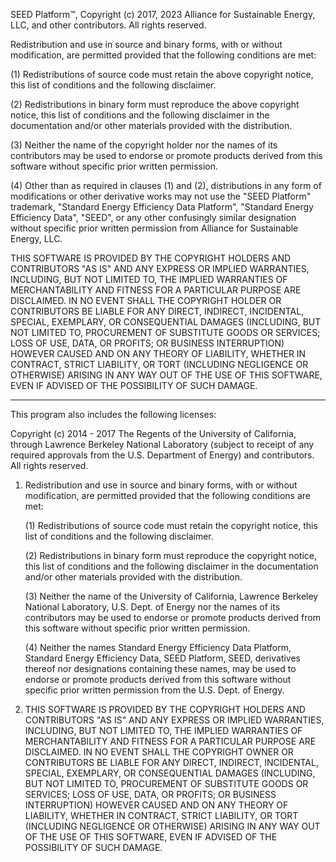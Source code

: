 SEED Platform™, Copyright (c) 2017, 2023 Alliance for Sustainable Energy, LLC, and other contributors.
All rights reserved.

Redistribution and use in source and binary forms, with or without modification, are permitted
provided that the following conditions are met:

(1) Redistributions of source code must retain the above copyright notice, this list of conditions
and the following disclaimer.

(2) Redistributions in binary form must reproduce the above copyright notice, this list of conditions
and the following disclaimer in the documentation and/or other materials provided with the
distribution.

(3) Neither the name of the copyright holder nor the names of its contributors may be used to endorse
or promote products derived from this software without specific prior written permission.

(4) Other than as required in clauses (1) and (2), distributions in any form of modifications or 
other derivative works may not use the "SEED Platform" trademark, "Standard Energy 
Efficiency Data Platform", "Standard Energy Efficiency Data", "SEED", or any other confusingly 
similar designation without specific prior written permission from Alliance for Sustainable Energy, LLC.

THIS SOFTWARE IS PROVIDED BY THE COPYRIGHT HOLDERS AND CONTRIBUTORS "AS IS" AND ANY EXPRESS OR
IMPLIED WARRANTIES, INCLUDING, BUT NOT LIMITED TO, THE IMPLIED WARRANTIES OF MERCHANTABILITY AND
FITNESS FOR A PARTICULAR PURPOSE ARE DISCLAIMED. IN NO EVENT SHALL THE COPYRIGHT HOLDER OR
CONTRIBUTORS BE LIABLE FOR ANY DIRECT, INDIRECT, INCIDENTAL, SPECIAL, EXEMPLARY, OR CONSEQUENTIAL
DAMAGES (INCLUDING, BUT NOT LIMITED TO, PROCUREMENT OF SUBSTITUTE GOODS OR SERVICES; LOSS OF USE,
DATA, OR PROFITS; OR BUSINESS INTERRUPTION) HOWEVER CAUSED AND ON ANY THEORY OF LIABILITY, WHETHER
IN CONTRACT, STRICT LIABILITY, OR TORT (INCLUDING NEGLIGENCE OR OTHERWISE) ARISING IN ANY WAY OUT
OF THE USE OF THIS SOFTWARE, EVEN IF ADVISED OF THE POSSIBILITY OF SUCH DAMAGE.


---
This program also includes the following licenses:

Copyright (c) 2014 - 2017 The Regents of the University of California, through
Lawrence Berkeley National Laboratory (subject to receipt of any required approvals
from the U.S. Department of Energy) and contributors.  All rights reserved.

1. Redistribution and use in source and binary forms, with or without
modification, are permitted provided that the following conditions are met:
    
    (1) Redistributions of source code must retain the copyright notice, this
    list of conditions and the following disclaimer.
    
    (2) Redistributions in binary form must reproduce the copyright notice,
    this list of conditions and the following disclaimer in the documentation
    and/or other materials provided with the distribution.
    
    (3) Neither the name of the University of California, Lawrence Berkeley
    National Laboratory, U.S. Dept. of Energy nor the names of its
    contributors may be used to endorse or promote products derived from this
    software without specific prior written permission.
    
    (4) Neither the names Standard Energy Efficiency Data Platform, Standard
    Energy Efficiency Data, SEED Platform, SEED, derivatives thereof nor
    designations containing these names, may be used to endorse or promote
    products derived from this software without specific prior written
    permission from the U.S. Dept. of Energy.

2. THIS SOFTWARE IS PROVIDED BY THE COPYRIGHT HOLDERS AND CONTRIBUTORS "AS IS"
AND ANY EXPRESS OR IMPLIED WARRANTIES, INCLUDING, BUT NOT LIMITED TO, THE
IMPLIED WARRANTIES OF MERCHANTABILITY AND FITNESS FOR A PARTICULAR PURPOSE ARE
DISCLAIMED. IN NO EVENT SHALL THE COPYRIGHT OWNER OR CONTRIBUTORS BE LIABLE FOR
ANY DIRECT, INDIRECT, INCIDENTAL, SPECIAL, EXEMPLARY, OR CONSEQUENTIAL DAMAGES
(INCLUDING, BUT NOT LIMITED TO, PROCUREMENT OF SUBSTITUTE GOODS OR SERVICES;
LOSS OF USE, DATA, OR PROFITS; OR BUSINESS INTERRUPTION) HOWEVER CAUSED AND ON
ANY THEORY OF LIABILITY, WHETHER IN CONTRACT, STRICT LIABILITY, OR TORT
(INCLUDING NEGLIGENCE OR OTHERWISE) ARISING IN ANY WAY OUT OF THE USE OF THIS
SOFTWARE, EVEN IF ADVISED OF THE POSSIBILITY OF SUCH DAMAGE.
